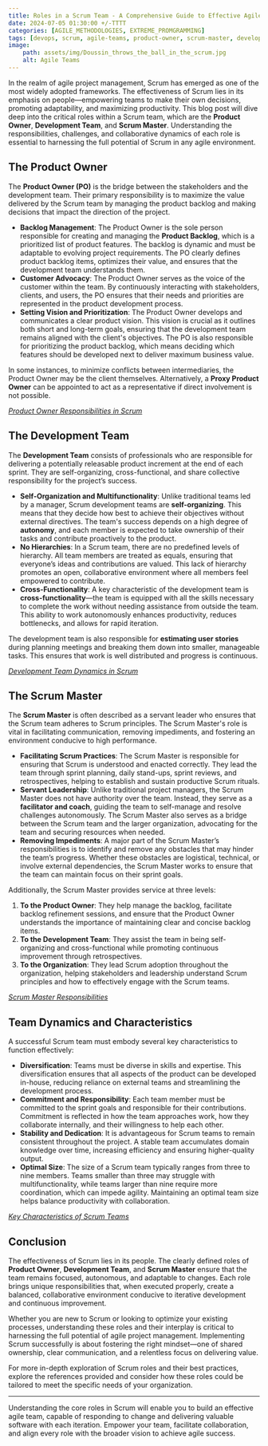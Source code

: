 ```yaml
---
title: Roles in a Scrum Team - A Comprehensive Guide to Effective Agile Collaboration 
date: 2024-07-05 01:30:00 +/-TTTT
categories: [AGILE_METHODOLOGIES, EXTREME_PROMGRAMMING]
tags: [devops, scrum, agile-teams, product-owner, scrum-master, development-team, self-organization]
image:
    path: assets/img/Doussin_throws_the_ball_in_the_scrum.jpg
    alt: Agile Teams
---
```


In the realm of agile project management, Scrum has emerged as one of the most widely adopted frameworks. The effectiveness of Scrum lies in its emphasis on people—empowering teams to make their own decisions, promoting adaptability, and maximizing productivity. This blog post will dive deep into the critical roles within a Scrum team, which are the **Product Owner**, **Development Team**, and **Scrum Master**. Understanding the responsibilities, challenges, and collaborative dynamics of each role is essential to harnessing the full potential of Scrum in any agile environment.

## The Product Owner

The **Product Owner (PO)** is the bridge between the stakeholders and the development team. Their primary responsibility is to maximize the value delivered by the Scrum team by managing the product backlog and making decisions that impact the direction of the project.

- **Backlog Management**: The Product Owner is the sole person responsible for creating and managing the **Product Backlog**, which is a prioritized list of product features. The backlog is dynamic and must be adaptable to evolving project requirements. The PO clearly defines product backlog items, optimizes their value, and ensures that the development team understands them.
- **Customer Advocacy**: The Product Owner serves as the voice of the customer within the team. By continuously interacting with stakeholders, clients, and users, the PO ensures that their needs and priorities are represented in the product development process.
- **Setting Vision and Prioritization**: The Product Owner develops and communicates a clear product vision. This vision is crucial as it outlines both short and long-term goals, ensuring that the development team remains aligned with the client's objectives. The PO is also responsible for prioritizing the product backlog, which means deciding which features should be developed next to deliver maximum business value.

In some instances, to minimize conflicts between intermediaries, the Product Owner may be the client themselves. Alternatively, a **Proxy Product Owner** can be appointed to act as a representative if direct involvement is not possible.

*[Product Owner Responsibilities in Scrum](https://www.scrum.org/resources/what-is-a-product-owner)*

## The Development Team

The **Development Team** consists of professionals who are responsible for delivering a potentially releasable product increment at the end of each sprint. They are self-organizing, cross-functional, and share collective responsibility for the project’s success.

- **Self-Organization and Multifunctionality**: Unlike traditional teams led by a manager, Scrum development teams are **self-organizing**. This means that they decide how best to achieve their objectives without external directives. The team's success depends on a high degree of **autonomy**, and each member is expected to take ownership of their tasks and contribute proactively to the product.
- **No Hierarchies**: In a Scrum team, there are no predefined levels of hierarchy. All team members are treated as equals, ensuring that everyone’s ideas and contributions are valued. This lack of hierarchy promotes an open, collaborative environment where all members feel empowered to contribute.
- **Cross-Functionality**: A key characteristic of the development team is **cross-functionality**—the team is equipped with all the skills necessary to complete the work without needing assistance from outside the team. This ability to work autonomously enhances productivity, reduces bottlenecks, and allows for rapid iteration.

The development team is also responsible for **estimating user stories** during planning meetings and breaking them down into smaller, manageable tasks. This ensures that work is well distributed and progress is continuous.

*[Development Team Dynamics in Scrum](https://clickup.com/blog/scrum-team/)*

## The Scrum Master

The **Scrum Master** is often described as a servant leader who ensures that the Scrum team adheres to Scrum principles. The Scrum Master's role is vital in facilitating communication, removing impediments, and fostering an environment conducive to high performance.

- **Facilitating Scrum Practices**: The Scrum Master is responsible for ensuring that Scrum is understood and enacted correctly. They lead the team through sprint planning, daily stand-ups, sprint reviews, and retrospectives, helping to establish and sustain productive Scrum rituals.
- **Servant Leadership**: Unlike traditional project managers, the Scrum Master does not have authority over the team. Instead, they serve as a **facilitator and coach**, guiding the team to self-manage and resolve challenges autonomously. The Scrum Master also serves as a bridge between the Scrum team and the larger organization, advocating for the team and securing resources when needed.
- **Removing Impediments**: A major part of the Scrum Master’s responsibilities is to identify and remove any obstacles that may hinder the team’s progress. Whether these obstacles are logistical, technical, or involve external dependencies, the Scrum Master works to ensure that the team can maintain focus on their sprint goals.

Additionally, the Scrum Master provides service at three levels:
1. **To the Product Owner**: They help manage the backlog, facilitate backlog refinement sessions, and ensure that the Product Owner understands the importance of maintaining clear and concise backlog items.
2. **To the Development Team**: They assist the team in being self-organizing and cross-functional while promoting continuous improvement through retrospectives.
3. **To the Organization**: They lead Scrum adoption throughout the organization, helping stakeholders and leadership understand Scrum principles and how to effectively engage with the Scrum teams.

*[Scrum Master Responsibilities](https://www.simplilearn.com/scrum-master-roles-responsibilities-qualities-article)*

## Team Dynamics and Characteristics

A successful Scrum team must embody several key characteristics to function effectively:

- **Diversification**: Teams must be diverse in skills and expertise. This diversification ensures that all aspects of the product can be developed in-house, reducing reliance on external teams and streamlining the development process.
- **Commitment and Responsibility**: Each team member must be committed to the sprint goals and responsible for their contributions. Commitment is reflected in how the team approaches work, how they collaborate internally, and their willingness to help each other.
- **Stability and Dedication**: It is advantageous for Scrum teams to remain consistent throughout the project. A stable team accumulates domain knowledge over time, increasing efficiency and ensuring higher-quality output.
- **Optimal Size**: The size of a Scrum team typically ranges from three to nine members. Teams smaller than three may struggle with multifunctionality, while teams larger than nine require more coordination, which can impede agility. Maintaining an optimal team size helps balance productivity with collaboration.

*[Key Characteristics of Scrum Teams](https://www.scrum.org/resources/key-characteristics-scrum-teams)*

## Conclusion

The effectiveness of Scrum lies in its people. The clearly defined roles of **Product Owner**, **Development Team**, and **Scrum Master** ensure that the team remains focused, autonomous, and adaptable to changes. Each role brings unique responsibilities that, when executed properly, create a balanced, collaborative environment conducive to iterative development and continuous improvement.

Whether you are new to Scrum or looking to optimize your existing processes, understanding these roles and their interplay is critical to harnessing the full potential of agile project management. Implementing Scrum successfully is about fostering the right mindset—one of shared ownership, clear communication, and a relentless focus on delivering value.

For more in-depth exploration of Scrum roles and their best practices, explore the references provided and consider how these roles could be tailored to meet the specific needs of your organization.

---

Understanding the core roles in Scrum will enable you to build an effective agile team, capable of responding to change and delivering valuable software with each iteration. Empower your team, facilitate collaboration, and align every role with the broader vision to achieve agile success.